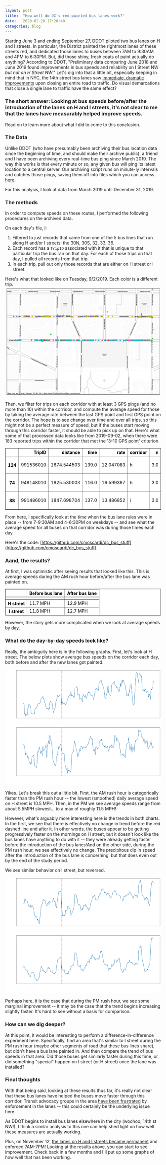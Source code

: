 ```yaml
---
layout: post
title:  "How well do DC's red-painted bus lanes work?"
date:   2020-02-20 17:20:40
categories: blog
---
```


[Starting June 3](https://ddot.dc.gov/page/h-i-streets-nw-bus-lane-pilot) and ending September 27, DDOT piloted two bus lanes on H and I streets. In particular, the District painted the rightmost lanes of these streets red, and dedicated those lanes to buses between 7AM to 9:30AM and 4PM to 6:30PM. But, did those shiny, fresh coats of paint actually do anything? According to DDOT, "Preliminary data comparing June 2018 and June 2019 found improvements in bus speeds and reliability on I Street NW _but not on H Street NW_." Let's dig into that a little bit, especially keeping in mind that in NYC, the 14th street bus lanes saw [immediate, dramatic improvements](https://ny.curbed.com/2019/10/18/20919729/new-york-transportation-bus-lane-transit-priority) upon closing an entire road to traffic. Do visual demarcations that close a single lane to traffic have the same effect?


### The short answer: Looking at bus speeds before/after the introduction of the lanes on H and I streets, it's not clear to me that the lanes have measurably helped improve speeds.

Read on to learn more about what I did to come to this conclusion.

### The Data
Unlike DDOT (who have presumably been archiving their bus location data since the beginning of time, and should make their archive public), a friend and I have been archiving every real-time bus ping since March 2019. The way this works is that every minute or so, any given bus will ping its latest location to a central server. Our archiving script runs on minute-ly intervals and catches those pings, saving them off into files which you can access [here](https://busdata-00-us-west-2.s3-us-west-2.amazonaws.com/). 

For this analysis, I look at data from March 2019 until December 31, 2019.


### The methods
In order to compute speeds on these routes, I performed the following procedures on the archived data.

On each day's file, I:

1. Filtered to just records that came from one of the 5 bus lines that run along H and/or I streets: the 30N, 30S, 32, 33, 36.
2. Each record has a `TripID` associated with it that is unique to that particular trip the bus ran on that day. For each of those trips on that day, I pulled all records from that trip.
3. In each trip, pull out only those records that are either on H street or I street.

Here's what that looked like on Tuesday, 9/2/2019. Each color is a different trip.
![h street gps](/static/images/h_street_gps_map.png)

Then, we filter for trips on each corridor with at least 3 GPS pings (and no more than 10) within the corridor, and compute the average speed for those by taking the average rate between the last GPS point and first GPS point on the corridor. The hope is to see change over time and over all trips, so this might not be a perfect measure of speed, but if the buses start moving through this corridor faster, it should be able to pick up on that. Here's what some of that processed data looks like from 2019-09-02, when there were 183 reported trips within the corridor that met the '3-10 GPS point' criterion.

<table border="1" class="dataframe" style="background-color: white; color: black;">
  <thead>
    <tr style="text-align: right;">
      <th></th>
      <th>TripID</th>
      <th>distance</th>
      <th>time</th>
      <th>rate</th>
      <th>corridor</th>
      <th>n</th>
      <th>start_t</th>
      <th>end_t</th>
    </tr>
  </thead>
  <tbody>
    <tr>
      <th>124</th>
      <td>991536010</td>
      <td>1674.544503</td>
      <td>139.0</td>
      <td>12.047083</td>
      <td>h</td>
      <td>3.0</td>
      <td>2019-09-02 13:31:23</td>
      <td>2019-09-02 13:33:42</td>
    </tr>
    <tr>
      <th>74</th>
      <td>949148010</td>
      <td>1925.530003</td>
      <td>116.0</td>
      <td>16.599397</td>
      <td>h</td>
      <td>3.0</td>
      <td>2019-09-02 06:53:38</td>
      <td>2019-09-02 06:55:34</td>
    </tr>
    <tr>
      <th>88</th>
      <td>991486010</td>
      <td>1847.698704</td>
      <td>137.0</td>
      <td>13.486852</td>
      <td>i</td>
      <td>3.0</td>
      <td>2019-09-02 12:21:33</td>
      <td>2019-09-02 12:23:50</td>
    </tr>
  </tbody>
</table>

From here, I specifically look at the time when the bus lane rules were in place -- from 7-9:30AM and 4-6:30PM on weekdays -- and see what the average speed for all buses on that corridor was during those times each day.

Here's the code: [https://github.com/cmoscardi/dc_bus_stuff](https://github.com/cmoscardi/dc_bus_stuff)

### Aand, the results?
At first, I was optimistic after seeing results that looked like this. This is average speeds during the AM rush hour before/after the bus lane was painted on.
<table border="1" class="dataframe" style="background-color: white; color: black;">
  <thead>
    <tr style="text-align: right;">
      <th></th>
      <th>Before bus lane</th>
      <th>After bus lane</th>
    </tr>
    <tr>
      <th></th>
      <th></th>
      <th></th>
    </tr>
  </thead>
  <tbody>
    <tr>
      <th>H street</th>
      <td>11.7 MPH</td>
      <td>12.9 MPH</td>
    </tr>
    <tr>
      <th>I street</th>
      <td>11.8 MPH</td>
      <td>12.7 MPH</td>
    </tr>
  </tbody>
</table>

However, the story gets more complicated when we look at average speeds by day.


### What do the day-by-day speeds look like?

Really, the ambiguity here is in the following graphs. First, let's look at H street. The below plots show average bus speeds on the corridor each day, both before and after the new lanes got painted.

![slow buses](/static/images/h_street_corridor_timeseries.png)

Yikes. Let's break this out a little bit. First, the AM rush hour is categorically faster than the PM rush hour -- the lowest (smoothed) daily average speed on H street is 10.5 MPH. Then, in the PM we see average speeds range from about 5.5MPH slowest... to a max of roughly 11.5 MPH! 

However, what's arguably more interesting here is the trends in both charts. In the first, we see that there is effectively no change in trend before the red dashed line and after it. In other words, the buses appear to be getting progressively faster on the mornings on H street, but it doesn't look like the bus lanes have anything to do with it -- they were already getting faster before the introduction of the bus lanes!And on the other side, during the PM rush hour, we see effectively no change. The precipitous dip in speed after the introduction of the bus lane is concerning, but that does even out by the end of the study period.


We see similar behavior on I street, but reversed.

![more slow buses](/static/images/i_street_corridor_timeseries.png)

Perhaps here, it is the case that during the PM rush hour, we see some marginal improvement -- it may be the case that the trend begins increasing slightly faster. It's hard to see without a basis for comparison.

### How can we dig deeper?
At this point, it would be interesting to perform a difference-in-difference experiment here. Specifically, find an area that's similar to I street during the PM rush hour (maybe other segments of road that these bus lines share), but didn't have a bus lane painted in. And then compare the trend of bus speeds in that area. Did those buses get similarly faster during this time, or did something "special" happen on I street (or H street) once the lane was installed?



### Final thoughts
With that being said, looking at these results thus far, it's really not clear that these bus lanes have helped the buses move faster through this corridor. Transit advocacy groups in the area [have been frustrated](https://ggwash.org/view/73622/rush-hour-on-a-single-day-nearly-300-violations-in-the-new-h-and-i-bus-only-lanes) by enforcement in the lanes -- this could certainly be the underlying issue here. 

As DDOT begins to install bus lanes elsewhere in the city (woohoo, 14th st NW!), I think a similar analysis to this one can help shed light on how well these measures are actually working.

Plus, on November 12, [the lanes on H and I streets became permanent](https://www.washingtonpost.com/transportation/2019/09/20/dc-makes-h-i-streets-bus-lanes-permanent-all-day/) and enforced 7AM-7PM! Looking at the results above, you can start to see improvement. Check back in a few months and I'll put up some graphs of how well that has been working.
